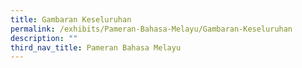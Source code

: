 ```yaml
---
title: Gambaran Keseluruhan
permalink: /exhibits/Pameran-Bahasa-Melayu/Gambaran-Keseluruhan
description: ""
third_nav_title: Pameran Bahasa Melayu
---
```



